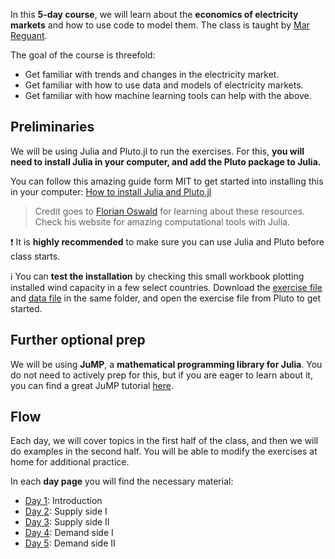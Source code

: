 In this **5-day course**, we will learn about the **economics of electricity markets** and how to use code to model them. The class is taught by [Mar Reguant](https://mreguant.github.io).

The goal of the course is threefold:
* Get familiar with trends and changes in the electricity market.
* Get familiar with how to use data and models of electricity markets. 
* Get familiar with how machine learning tools can help with the above.

<!-- \tableofcontents you can use \toc as well -->

## Preliminaries

We will be using Julia and Pluto.jl to run the exercises. For this, **you will need to install Julia in your computer, and add the Pluto package to Julia.** 

You can follow this amazing guide form MIT to get started into installing this in your computer: [How to install Julia and Pluto.jl](https://computationalthinking.mit.edu/Spring21/installation/)

> Credit goes to [Florian Oswald](https://floswald.github.io) for learning about these resources. Check his website for amazing computational tools with Julia.

:exclamation: It is **highly recommended** to make sure you can use Julia and Pluto before class starts.

:information_source: You can **test the installation** by checking this small workbook plotting installed wind capacity in a few select countries. Download the [exercise file](/materials/day0/day0.jl) and [data file](/materials/day0/cumulative-installed-wind-energy-capacity-gigawatts.csv) in the same folder, and open the exercise file from Pluto to get started.

## Further optional prep

We will be using **JuMP**, a **mathematical programming library for Julia**. You do not need to actively prep for this, but if you are eager to learn about it, you can find a great JuMP tutorial [here](https://github.com/jump-dev/JuMPTutorials.jl). 

## Flow
Each day, we will cover topics in the first half of the class, and then we will do examples in the second half. You will be able to modify the exercises at home for additional practice.

In each **day page** you will find the necessary material:
* [Day 1](menu1): Introduction
* [Day 2](menu2): Supply side I
* [Day 3](menu3): Supply side II
* [Day 4](menu4): Demand side I
* [Day 5](menu5): Demand side II
